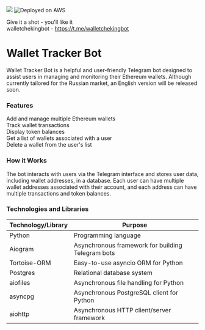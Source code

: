 <a href="https://codeclimate.com/github/Kem0111/wallet_action/maintainability"><img src="https://api.codeclimate.com/v1/badges/3e8de494c6b9c185a482/maintainability" /></a> ![Deployed on AWS](https://img.shields.io/badge/Deployed%20on-AWS-orange)

Give it a shot  - you'll like it  
walletchekingbot - https://t.me/walletchekingbot

# Wallet Tracker Bot

Wallet Tracker Bot is a helpful and user-friendly Telegram bot designed to assist users in managing and monitoring their Ethereum wallets. Although currently tailored for the Russian market, an English version will be released soon.  

### Features

Add and manage multiple Ethereum wallets  
Track wallet transactions  
Display token balances  
Get a list of wallets associated with a user  
Delete a wallet from the user's list  


### How it Works

The bot interacts with users via the Telegram interface and stores user data, including wallet addresses, in a database. Each user can have multiple wallet addresses associated with their account, and each address can have multiple transactions and token balances.


### Technologies and Libraries

| Technology/Library | Purpose                                                   |
|--------------------|-----------------------------------------------------------|
| Python             | Programming language                                      |
| Aiogram            | Asynchronous framework for building Telegram bots         |
| Tortoise-ORM       | Easy-to-use asyncio ORM for Python                        |
| Postgres           | Relational database system                                |
| aiofiles           | Asynchronous file handling for Python                     |
| asyncpg            | Asynchronous PostgreSQL client for Python                 |
| aiohttp            | Asynchronous HTTP client/server framework                 |